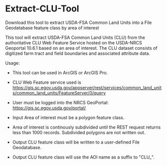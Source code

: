 # Extract-CLU-Tool
Download this tool to extract USDA-FSA Common Land Units into a File Geodatabase feature class by area of interest

This tool will extract USDA-FSA Common Land Units (CLU) from the authoritative CLU Web Feature Service hosted on the USDA-NRCS Geoportal 10.6.1 based on an area of interest. The CLU dataset consists of digitized farm tract and field boundaries and associated attribute data.

Usage:
   - This tool can be used in ArcGIS or ArcGIS Pro.
   - CLU Web Feature service used is https://gis.sc.egov.usda.gov/appserver/rest/services/common_land_units/common_land_units/FeatureServer/0/query

   - User must be logged into the NRCS GeoPortal: https://gis.sc.egov.usda.gov/portal/
   - Input Area of interest must be a polygon feature class.
   - Area of interest is continously subdivided until the REST request returns less than 1000 records. Subdivided polygons are not written out.
   - Output CLU feature class will be written to a user-defined File Geodatabase.
   - Output CLU feature class will use the AOI name as a suffix to "CLU_".
